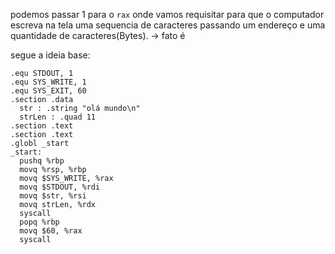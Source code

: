 podemos passar 1 para o `rax` onde vamos requisitar para que o computador escreva na tela uma sequencia de caracteres passando um endereço e uma quantidade de caracteres(Bytes). -> fato é


segue a ideia base:
```assembly
.equ STDOUT, 1
.equ SYS_WRITE, 1
.equ SYS_EXIT, 60
.section .data
  str : .string "olá mundo\n"
  strLen : .quad 11
.section .text
.section .text
.globl _start
_start:
  pushq %rbp
  movq %rsp, %rbp
  movq $SYS_WRITE, %rax
  movq $STDOUT, %rdi
  movq $str, %rsi
  movq strLen, %rdx
  syscall
  popq %rbp
  movq $60, %rax
  syscall
```